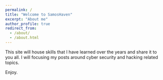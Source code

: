 ```yaml
---
permalink: /
title: "Welcome to SamosHaven"
excerpt: "About me"
author_profile: true
redirect_from: 
  - /about/
  - /about.html
---
```


This site will house skills that I have learned over the years and share it to you all. I will focusing my posts around cyber security and hacking related topics. 

Enjoy.
